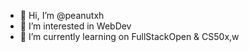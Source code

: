 - 👋 Hi, I’m @peanutxh
- 👀 I’m interested in WebDev
- 🌱 I’m currently learning on FullStackOpen & CS50x,w

<!---
peanutxh/peanutxh is a ✨ special ✨ repository because its `README.md` (this file) appears on your GitHub profile.
You can click the Preview link to take a look at your changes.
--->
